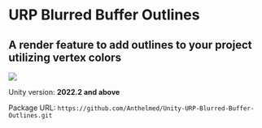 # URP Blurred Buffer Outlines
## A render feature to add outlines to your project utilizing vertex colors 

![](https://github.com/Anthelmed/Unity-URP-Blurred-Buffer-Outlines/blob/main/Preview.gif)

Unity version: **2022.2 and above**

Package URL: ``` https://github.com/Anthelmed/Unity-URP-Blurred-Buffer-Outlines.git ```
